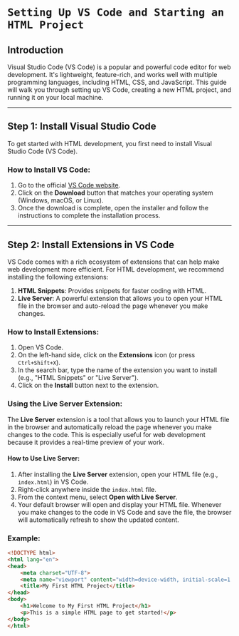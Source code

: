 # `Setting Up VS Code and Starting an HTML Project`

## Introduction

Visual Studio Code (VS Code) is a popular and powerful code editor for web development. It's lightweight, feature-rich, and works well with multiple programming languages, including HTML, CSS, and JavaScript. This guide will walk you through setting up VS Code, creating a new HTML project, and running it on your local machine.

---

## Step 1: Install Visual Studio Code

To get started with HTML development, you first need to install Visual Studio Code (VS Code).

### How to Install VS Code:

1. Go to the official [VS Code website](https://code.visualstudio.com/).
2. Click on the **Download** button that matches your operating system (Windows, macOS, or Linux).
3. Once the download is complete, open the installer and follow the instructions to complete the installation process.

---

## Step 2: Install Extensions in VS Code

VS Code comes with a rich ecosystem of extensions that can help make web development more efficient. For HTML development, we recommend installing the following extensions:

1. **HTML Snippets**: Provides snippets for faster coding with HTML.
2. **Live Server**: A powerful extension that allows you to open your HTML file in the browser and auto-reload the page whenever you make changes.

### How to Install Extensions:

1. Open VS Code.
2. On the left-hand side, click on the **Extensions** icon (or press `Ctrl+Shift+X`).
3. In the search bar, type the name of the extension you want to install (e.g., "HTML Snippets" or "Live Server").
4. Click on the **Install** button next to the extension.

### Using the Live Server Extension:

The **Live Server** extension is a tool that allows you to launch your HTML file in the browser and automatically reload the page whenever you make changes to the code. This is especially useful for web development because it provides a real-time preview of your work.

#### How to Use Live Server:

1. After installing the **Live Server** extension, open your HTML file (e.g., `index.html`) in VS Code.
2. Right-click anywhere inside the `index.html` file.
3. From the context menu, select **Open with Live Server**.
4. Your default browser will open and display your HTML file. Whenever you make changes to the code in VS Code and save the file, the browser will automatically refresh to show the updated content.

### Example:
```html
<!DOCTYPE html>
<html lang="en">
<head>
    <meta charset="UTF-8">
    <meta name="viewport" content="width=device-width, initial-scale=1.0">
    <title>My First HTML Project</title>
</head>
<body>
    <h1>Welcome to My First HTML Project</h1>
    <p>This is a simple HTML page to get started!</p>
</body>
</html>
